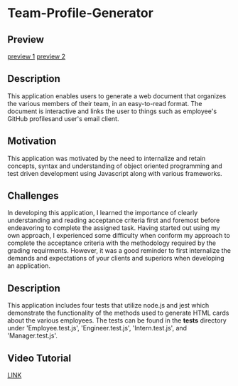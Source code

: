 # Team-Profile-Generator
## Preview
[preview 1](./src/img/prev1.png)
[preview 2](./src/img/prev2.png)
## Description
This application enables users to generate a web document that organizes the various members of their team, in an easy-to-read format. The document is interactive and links the user to things such as employee's GitHub profilesand  user's email client. 
## Motivation
This application was motivated by the need to internalize and retain concepts, syntax and understanding of object oriented programming and test driven development using Javascript along with various frameworks.
## Challenges
In developing this application, I learned the importance of clearly understanding and reading acceptance criteria first and foremost before endeavoring to complete the assigned task. Having started out using my own approach, I experienced some difficulty when conform my approach to complete the acceptance criteria with the methodology required by the grading requirments. However, it was a good reminder to first internalize the demands and expectations of your clients and superiors when developing an application.
## Description
This application includes four tests that utilize node.js and jest which demonstrate the functionality of the methods used to generate HTML cards about the various employees. The tests can be found in the __tests__ directory under 'Employee.test.js', 'Engineer.test.js', 'Intern.test.js', and 'Manager.test.js'.
## Video Tutorial
[LINK](https://drive.google.com/file/d/1npfd1BPUFI4sxXkEisxPHjOuPJpv2mUo/view)

